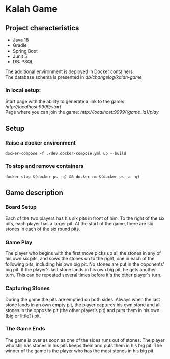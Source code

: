 # Kalah Game

## Project characteristics
* Java 18
* Gradle
* Spring Boot
* Junit 5
* DB: PSQL

The additional environment is deployed in Docker containers.
<br>
The database schema is presented in <em>db/changelog/kalah-game</em>

### In local setup:
Start page with the ability to generate a link to the game: <em> http://localhost:9999/start </em>
<br>
Page where you can join the game: <em> http://localhost:9999/{game_id}/play </em>

## Setup
### Raise a docker environment
```
docker-compose -f ./dev.docker-compose.yml up --build
```
### To stop and remove containers
```
docker stop $(docker ps -q) && docker rm $(docker ps -a -q)
```

## Game description

### Board Setup
Each of the two players has his six pits in front of him. To the right of the six pits,
each player has a larger pit. At the start of the game, there are six stones in each
of the six round pits.
### Game Play
The player who begins with the first move picks up all the stones in any of his own
six pits, and sows the stones on to the right, one in each of the following pits,
including his own big pit. No stones are put in the opponents' big pit. If the player's
last stone lands in his own big pit, he gets another turn. This can be repeated
several times before it's the other player's turn.
### Capturing Stones
During the game the pits are emptied on both sides. Always when the last stone
lands in an own empty pit, the player captures his own stone and all stones in the
opposite pit (the other player’s pit) and puts them in his own (big or little?) pit.
### The Game Ends
The game is over as soon as one of the sides runs out of stones. The player who
still has stones in his pits keeps them and puts them in his big pit. The winner of
the game is the player who has the most stones in his big pit.

